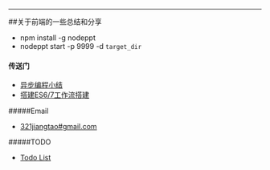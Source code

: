---
##关于前端的一些总结和分享
* npm install -g nodeppt
* nodeppt start -p 9999 -d `target_dir`

#### 传送门
* [异步编程小结](https://imjiangtao.com/2016-01-30-%E5%BC%82%E6%AD%A5%E7%BC%96%E7%A8%8B%E5%B0%8F%E7%BB%93/)
* [搭建ES6/7工作流搭建](http://jthwong.github.io/shares/doc/es67workflow.htm)

#####Email
* [321jiangtao#gmail.com](mailto:321jiangtao@gmail.com)

#####TODO
* [Todo List](TODO.md)
